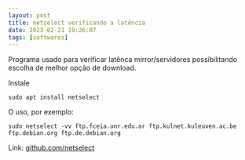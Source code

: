 ```yaml
---
layout: post
title: netselect verificando a latência
date: 2023-02-21 19:26:07 
tags: [softwares]
---  
```

Programa usado para verificar latênca mirror/servidores possibilitando escolha de melhor opção de download.

Instale 

	sudo apt install netselect
	
O uso, por exemplo:

	sudo netselect -vv ftp.fceia.unr.edu.ar ftp.kulnet.kuleuven.ac.be ftp.debian.org ftp.de.debian.org


Link: [github.com/netselect](https://github.com/apenwarr/netselect)

